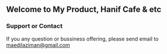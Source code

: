 ## Welcome to My Product, Hanif Cafe & etc

### Support or Contact

If you any question or bussiness offering, please send email to maedilaziman@gmail.com

